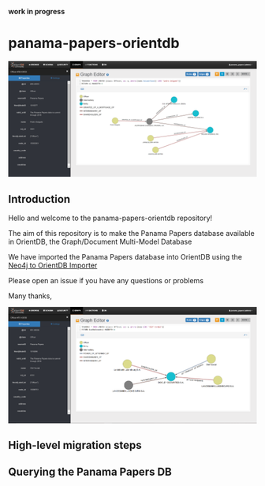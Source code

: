 **work in progress**


# panama-papers-orientdb

![](graph_editor1.png)

## Introduction

Hello and welcome to the panama-papers-orientdb repository!

The aim of this repository is to make the Panama Papers database available in OrientDB, the Graph/Document Multi-Model Database

We have imported the Panama Papers database into OrientDB using the [Neo4j to OrientDB Importer](http://orientdb.com/neo4j-to-orientdb-importer/)

Please open an issue if you have any questions or problems

Many thanks,

![](graph_editor2.png)

## High-level migration steps


## Querying the Panama Papers DB
